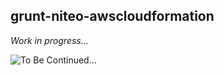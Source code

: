 grunt-niteo-awscloudformation
-----------------------------

*Work in progress...*

![To Be Continued...](http://i.giphy.com/ky21Xo5i1CNKU.gif)